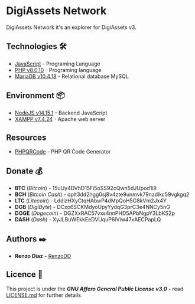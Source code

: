 # DigiAssets Network

DigiAssets Network it's an explorer for DigiAssets v3.

## Technologies 🛠️

* [JavaScript](https://developer.mozilla.org/en-US/docs/Web/JavaScript) - Programing Language
* [PHP v8.0.10](https://www.php.net/docs.php) - Programing language
* [MariaDB v10.4.18](https://dev.mysql.com/doc/) - Relational database MySQL

## Environment 📦

* [NodeJS v14.15.1](https://nodejs.org/en/docs/) - Backend JavaScript
* [XAMPP v7.4.24](https://www.apachefriends.org/es/index.html) - Apache web server

## Resources

* [PHPQRCode](http://phpqrcode.sourceforge.net/) - PHP QR Code Generator

## Donate 💰

* **BTC** (*Bitcoin*) - 15uUy4DVhD15Fi5oSS92cQwn5dJUpod1i9
* **BCH** (*Bitcoin Cash*) - qplt3dd2hgg0sj8v4zte9unmvk79nadlkc59vgkgq2
* **LTC** (*Litecoin*) - LddizHXyCtqHAbwP4dMpQoH5G8kVm2Jx4Y
* **DGB** (*DigiByte*) - DCxo6SCKMdyoUpyYydqG3prC3e4NNCy5nG
* **DOGE** (*Dogecoin*) - DGZXxRAC57vxs4nnPHD5APbNgpY3LbKS2p
* **DASH** (*Dash*) - XyJLBuWEkkEeDVUquP6iViw47xAECPapLQ

## Authors ✒️

* **Renzo Diaz** - [RenzoDD](https://github.com/RenzoDD)

## Licence 📄

This project is under the ***GNU Affero General Public License v3.0*** - read [LICENSE.md](LICENSE.md) for further details